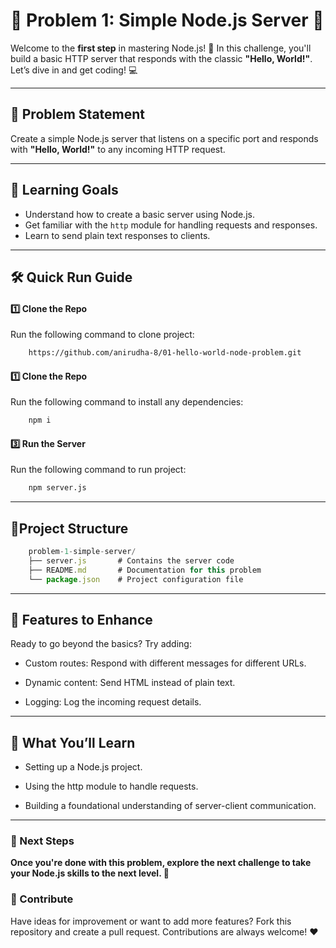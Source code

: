 # 🌟 Problem 1: Simple Node.js Server 🌟

Welcome to the **first step** in mastering Node.js! 🚀 In this challenge, you'll build a basic HTTP server that responds with the classic **"Hello, World!"**. Let’s dive in and get coding! 💻

---

## 📝 Problem Statement

Create a simple Node.js server that listens on a specific port and responds with **"Hello, World!"** to any incoming HTTP request.

---

## 🎯 Learning Goals

- Understand how to create a basic server using Node.js.
- Get familiar with the `http` module for handling requests and responses.
- Learn to send plain text responses to clients.

---

## 🛠️ Quick Run Guide

#### 1️⃣ **Clone the Repo**

Run the following command to clone project:

```bash
    https://github.com/anirudha-8/01-hello-world-node-problem.git
```

#### 1️⃣ **Clone the Repo**

Run the following command to install any dependencies:

```bash
    npm i
```

#### 3️⃣ **Run the Server**

Run the following command to run project:

```bash
    npm server.js
```

---

## 📂Project Structure

```js
    problem-1-simple-server/
    ├── server.js       # Contains the server code
    ├── README.md       # Documentation for this problem
    └── package.json    # Project configuration file
```

---

## 🌟 Features to Enhance

Ready to go beyond the basics? Try adding:

- Custom routes: Respond with different messages for different URLs.

- Dynamic content: Send HTML instead of plain text.

- Logging: Log the incoming request details.

---

## 🧠 What You’ll Learn

- Setting up a Node.js project.

- Using the http module to handle requests.

- Building a foundational understanding of server-client communication.
  
---

### 🚀 Next Steps

**Once you're done with this problem, explore the next challenge to take your Node.js skills to the next level. 🎉**

### 🤝 Contribute

Have ideas for improvement or want to add more features? Fork this repository and create a pull request. Contributions are always welcome! ❤️
